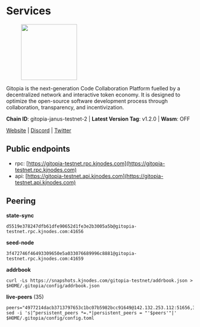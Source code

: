 # Services

<figure><img src="https://raw.githubusercontent.com/kj89/testnet_manuals/main/pingpub/logos/gitopia.png" width="150" alt=""><figcaption></figcaption></figure>

Gitopia is the next-generation Code Collaboration Platform fuelled by  a decentralized network and interactive token economy. It is designed  to optimize the open-source software development process through  collaboration, transparency, and incentivization.

**Chain ID**: gitopia-janus-testnet-2 | **Latest Version Tag**: v1.2.0 | **Wasm**: OFF

[Website](https://gitopia.com/) | [Discord](https://discord.gg/hFTXCGNYDZ) | [Twitter](https://twitter.com/gitopiaDAO)


## Public endpoints

* rpc: [https://gitopia-testnet.rpc.kjnodes.com](https://gitopia-testnet.rpc.kjnodes.com)
* api: [https://gitopia-testnet.api.kjnodes.com](https://gitopia-testnet.api.kjnodes.com)

## Peering

**state-sync**

```
d5519e378247dfb61dfe90652d1fe3e2b3005a5b@gitopia-testnet.rpc.kjnodes.com:41656
```

**seed-node**

```
3f472746f46493309650e5a033076689996c8881@gitopia-testnet.rpc.kjnodes.com:41659
```

**addrbook**
```
curl -Ls https://snapshots.kjnodes.com/gitopia-testnet/addrbook.json > $HOME/.gitopia/config/addrbook.json
```

**live-peers** (35)
```
peers="4977214dacb3713797653c1bc07b5982bcc91649@142.132.253.112:51656,3b7845f8c8361c2f2de742473cd891c6e8cdeabf@83.171.249.159:656,12f6b84a23b054a6591c647c2a4456c40af65cce@5.9.147.22:24656,7ff7410c2ef28adc5634e9bf7d313046e45f6089@206.81.21.146:26656,ccf24b1e4f8566f3914c08e13d2b6154ed47ddbd@45.153.48.45:26656,3bcba60fe08bb6ce59abc19b84cf58e7c915e0ed@193.46.243.243:656,374da78901e59810277fc35482bce6e30953f488@80.79.6.155:41656,fbe3b1e34e1dfe9ae2cd0db471b0a807bbb3c5f2@65.109.90.178:11356,c19da021d6bbdeccdd03453a021d7171e6e299d5@173.249.14.30:656,591318ade07c267271bb27790acec9e80dc1ce14@65.21.105.9:26656,4ceba74efb843cf10926a9ec757e4e2081d71e92@207.244.226.183:656,95fbdc6d62be17db6688222b15b57d3e795ed07a@167.86.84.102:656,fb0a1c5dbc329b1b0ae3dac6776df4eb5f2072f6@79.137.248.142:26656,f97115243c6291081b546e8d59f51e5ecede4168@149.102.155.225:26656,31099d763305ead833b84c28b142ecbfd3628a64@85.190.246.250:41656,d159db085278927848c98b185b5871bf265669d9@185.250.36.169:41656,bc8a2179df7d5db14504e64cfba8ad4e3d3ce0e4@38.242.156.105:26656,c6dcaf5c1d59c696a5b93f53cc5a855b2399f09c@149.102.146.49:26656,d5519e378247dfb61dfe90652d1fe3e2b3005a5b@65.109.68.190:41656,8e9c65f65157cd5540e94335ae068c4040cf9b3b@83.171.249.165:656,4b74a2394e9c251ca24c68e666288a5fdae78010@185.245.183.246:26656,19fb417249992ae8def277fb753656da318fe250@38.242.133.239:41656,5fb72a0bea398ce56fa20cd732623f98d774be7d@149.102.128.208:41656,61c85d47e1dd86d5a5849450b849078d4d13184b@85.239.244.123:26656,2ef464f5acb300ed319f18fb082c7455a05e7cca@89.163.209.88:26656,02c20307295465ab2592fd81176e66be90d4bbe2@5.189.159.111:26656,ea53a3f77fe373f47be4e77fd5f9ff526dfaec33@51.79.143.46:41656,73de34b1d08fdd58b5a5c0ec6d2560310c1ebe90@38.242.151.86:26656,007d2419fea80aee707d009af0153f5105c53379@38.242.139.164:656,ebeba690d8084592a983da1e6429598cc9b9d04c@213.202.212.77:26656,f0b8227e40f25eaec0e25b9e91ca199d2d9a1ecb@167.86.94.177:656,72bac43328190fa83cbcb4e45abd9b96014122b8@164.92.255.96:26656,fea7c372588898f7ea3a04373c52a30712b3c279@185.239.209.56:656,1983d3cbcbc281232b5946ba9a2487e8f6976817@149.102.148.141:26656,8f4c2887e46edc200a95afeaa87cb63bdddd26e2@185.239.208.131:656"
sed -i 's|^persistent_peers *=.*|persistent_peers = "'$peers'"|' $HOME/.gitopia/config/config.toml
```
